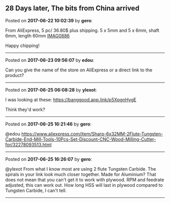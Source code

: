 ## 28 Days later, The bits from China arrived
Posted on **2017-06-22 10:02:39** by **gero**:

From AliExpress, 5 pc/ 36.80$ plus shipping. 5 x 5mm and 5 x 6mm, shaft 6mm, length 60mm  [IMAG0886](//muut.com/u/maslowcnc/s3/:maslowcnc:5hgD:imag0886.jpg.jpg)

Happy chipping!

---

Posted on **2017-06-23 09:56:07** by **edou**:

Can you give the name of the store on AliExpress or a direct link to the product?

---

Posted on **2017-06-25 06:08:28** by **ylexot**:

I was looking at these: https://banggood.app.link/p5XpgnHygE

Think they'd work?

---

Posted on **2017-06-25 16:21:46** by **gero**:

@edou https://www.aliexpress.com/item/Sharp-6x32MM-2Flute-Tungsten-Carbide-End-Mill-Tools-10Pcs-Set-Discount-CNC-Wood-Milling-Cutter-for/32278093513.html

---

Posted on **2017-06-25 16:26:07** by **gero**:

@ylexot From what I know most are using 2 flute Tungsten Carbide. The spirals in your link look much closer together. Made for Aluminium? That does not mean that you can't get it to work with plywood. RPM and feedrate adjusted, this can work out. How long HSS will last in plywood compared to Tungsten Carbide, I can't tell.

---

